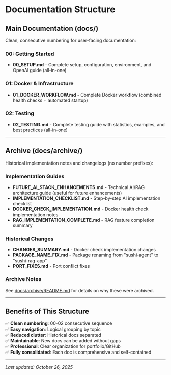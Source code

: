 # Documentation Structure

## Main Documentation (docs/)

Clean, consecutive numbering for user-facing documentation:

### 00: Getting Started
- **00_SETUP.md** - Complete setup, configuration, environment, and OpenAI guide (all-in-one)

### 01: Docker & Infrastructure
- **01_DOCKER_WORKFLOW.md** - Complete Docker workflow (combined health checks + automated startup)

### 02: Testing
- **02_TESTING.md** - Complete testing guide with statistics, examples, and best practices (all-in-one)

---

## Archive (docs/archive/)

Historical implementation notes and changelogs (no number prefixes):

### Implementation Guides
- **FUTURE_AI_STACK_ENHANCEMENTS.md** - Technical AI/RAG architecture guide (useful for future enhancements)
- **IMPLEMENTATION_CHECKLIST.md** - Step-by-step AI implementation checklist
- **DOCKER_CHECK_IMPLEMENTATION.md** - Docker health check implementation notes
- **RAG_IMPLEMENTATION_COMPLETE.md** - RAG feature completion summary

### Historical Changes
- **CHANGES_SUMMARY.md** - Docker check implementation changes
- **PACKAGE_NAME_FIX.md** - Package renaming from "sushi-agent" to "sushi-rag-app"
- **PORT_FIXES.md** - Port conflict fixes

### Archive Notes
See [docs/archive/README.md](docs/archive/README.md) for details on why these were archived.

---

## Benefits of This Structure

✅ **Clean numbering**: 00-02 consecutive sequence  
✅ **Easy navigation**: Logical grouping by topic  
✅ **Reduced clutter**: Historical docs separated  
✅ **Maintainable**: New docs can be added without gaps  
✅ **Professional**: Clear organization for portfolio/GitHub  
✅ **Fully consolidated**: Each doc is comprehensive and self-contained

---

*Last updated: October 26, 2025*
